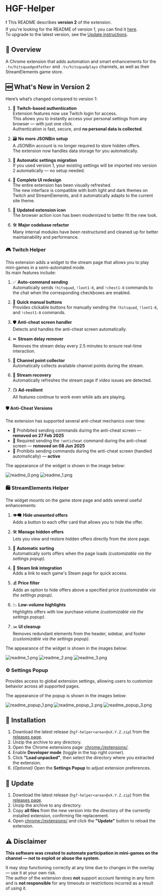 # HGF-Helper

❗ This README describes **version 2** of the extension.  
If you're looking for the README of version 1, you can find it [here](./readme_v1/v1/README.md).  
To upgrade to the latest version, see the [Update instructions](#-update).


## 📘 Overview
A Chrome extension that adds automation and smart enhancements for the `.tv/hitsquadgodfather` and `.tv/hitsquadplays` channels, as well as their StreamElements game store.


## 🆕 What's New in Version 2

Here’s what’s changed compared to version 1:

1. 🔐 **Twitch-based authentication**  
   Extension features now use Twitch login for access.  
   This allows you to instantly access your personal settings from any browser — with just one click.  
   Authentication is fast, secure, and **no personal data is collected**.

2. 🗃️ **No more JSONBin setup**  
   A JSONBin account is no longer required to store hidden offers.  
   The extension now handles data storage for you automatically.

3. 🔄 **Automatic settings migration**  
   If you used version 1, your existing settings will be imported into version 2 automatically — no setup needed.

4. 🎨 **Complete UI redesign**  
   The entire extension has been visually refreshed.  
   The new interface is compatible with both light and dark themes on Twitch and StreamElements, and it automatically adapts to the current site theme.

5. 🧩 **Updated extension icon**  
   The browser action icon has been modernized to better fit the new look.

6. 🛠️ **Major codebase refactor**  
   Many internal modules have been restructured and cleaned up for better maintainability and performance.

   
### 🎮 Twitch Helper

This extension adds a widget to the stream page that allows you to play mini-games in a semi-automated mode.  
Its main features include:

1. ✅ **Auto-command sending**  
   Automatically sends `!hitsquad`, `!loot1-8`, and `!chest1-8` commands to the chat when the corresponding checkboxes are enabled.

2. 🎯 **Quick manual buttons**  
   Provides clickable buttons for manually sending the `!hitsquad`, `!loot1-8`, and `!chest1-8` commands.

3. 🛡️ **Anti-cheat screen handler**  
   Detects and handles the anti-cheat screen automatically.

4. ⏩ **Stream delay remover**  
   Removes the stream delay every 2.5 minutes to ensure real-time interaction.

5. 🎁 **Channel point collector**  
   Automatically collects available channel points during the stream.

6. 🔁 **Stream recovery**  
   Automatically refreshes the stream page if video issues are detected.

7. 📺 **Ad-resilient**  
   All features continue to work even while ads are playing.


####  🛡️ Anti-Cheat Versions
The extension has supported several anti-cheat mechanics over time:
- 🚫 Prohibited sending commands during the anti-cheat screen — **removed on 27 Feb 2025**
- 🧾 Required sending the `!anticheat` command during the anti-cheat screen — **removed on 08 Jun 2025**
- 🤖 Prohibits sending commands during the anti-cheat screen (handled automatically) — **active**


The appearance of the widget is shown in the image below:

![readme_0.png](readme_v1/v2/readme_twitch_1.png)
![readme_1.png](readme_v1/v2/readme_twitch_2.png)

### 🛍️ StreamElements Helper

The widget mounts on the game store page and adds several useful enhancements:
1. 👁️‍🗨️ **Hide unwanted offers**  
   Adds a button to each offer card that allows you to hide the offer.

2. 🛠️ **Manage hidden offers**  
   Lets you view and restore hidden offers directly from the store page.

3. 🧹 **Automatic sorting**  
   Automatically sorts offers when the page loads *(customizable via the settings popup)*.

4. 🔗 **Steam link integration**  
   Adds a link to each game's Steam page for quick access.

5. 💰 **Price filter**  
   Adds an option to hide offers above a specified price *(customizable via the settings popup)*.

6. 📉 **Low-volume highlights**  
   Highlights offers with low purchase volume *(customizable via the settings popup)*.

7. ✂️ **UI cleanup**  
   Removes redundant elements from the header, sidebar, and footer *(customizable via the settings popup)*.

The appearance of the widget is shown in the images below:

![readme_1.png](readme_v1/v2/readme_store_1.png)
![readme_2.png](readme_v1/v2/readme_store_2.png)
![readme_3.png](readme_v1/v2/readme_store_3.png)

### ⚙️ Settings Popup

Provides access to global extension settings, allowing users to customize behavior across all supported pages.

The appearance of the popup is shown in the images below:

![readme_popup_1.png](readme_v1/v2/readme_popup_1.png)
![readme_popup_2.png](readme_v1/v2/readme_popup_2.png)
![readme_popup_3.png](readme_v1/v2/readme_popup_3.png)


## 🧩 Installation

1. Download the latest release (`hgf-helper<area>@vX.Y.Z.zip`) from the [releases page](https://github.com/v3il/hgf-helper/releases).
2. Unzip the archive to any directory.
3. Open the Chrome extensions page: [chrome://extensions/](chrome://extensions/).
4. Enable **Developer mode** (toggle in the top right corner).
5. Click **"Load unpacked"**, then select the directory where you extracted the extension.
6. *(Optional)* Open the **Settings Popup** to adjust extension preferences.


## 🔄 Update

1. Download the latest release (`hgf-helper<area>@vX.Y.Z.zip`) from the [releases page](https://github.com/v3il/hgf-helper/releases).
2. Unzip the archive to any directory.
3. Copy **all files** from the new version into the directory of the currently installed extension, confirming file replacement.
4. Open [chrome://extensions/](chrome://extensions/) and click the **"Update"** button to reload the extension.


## ⚠️ Disclaimer

**This software was created to automate participation in mini-games on the channel — not to exploit or abuse the system.**

It may stop functioning correctly at any time due to changes in the overlay — use it at your own risk.  
The author of the extension does **not** support account farming in any form and is **not responsible** for any timeouts or restrictions incurred as a result of using it.

